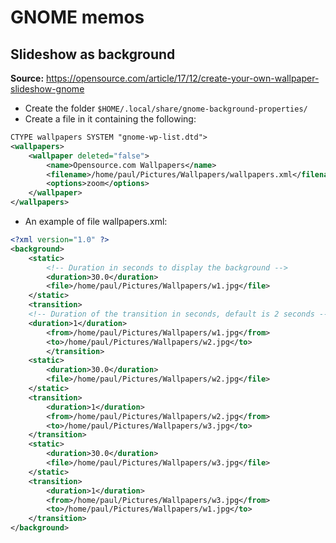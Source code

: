 # GNOME memos

## Slideshow as background

**Source:** https://opensource.com/article/17/12/create-your-own-wallpaper-slideshow-gnome

- Create the folder `$HOME/.local/share/gnome-background-properties/`
- Create a file in it containing the following:

```xml
CTYPE wallpapers SYSTEM "gnome-wp-list.dtd">
<wallpapers>
    <wallpaper deleted="false">
        <name>Opensource.com Wallpapers</name>
        <filename>/home/paul/Pictures/Wallpapers/wallpapers.xml</filename>
        <options>zoom</options>
    </wallpaper>
</wallpapers>
```

- An example of file wallpapers.xml:

```xml
<?xml version="1.0" ?>
<background>
    <static>
        <!-- Duration in seconds to display the background -->
        <duration>30.0</duration>
        <file>/home/paul/Pictures/Wallpapers/w1.jpg</file>
    </static>
    <transition>
    <!-- Duration of the transition in seconds, default is 2 seconds -->
    <duration>1</duration>
        <from>/home/paul/Pictures/Wallpapers/w1.jpg</from>
        <to>/home/paul/Pictures/Wallpapers/w2.jpg</to>
        </transition>
    <static>
        <duration>30.0</duration>
        <file>/home/paul/Pictures/Wallpapers/w2.jpg</file>
    </static>
    <transition>
        <duration>1</duration>
        <from>/home/paul/Pictures/Wallpapers/w2.jpg</from>
        <to>/home/paul/Pictures/Wallpapers/w3.jpg</to>
    </transition>
    <static>
        <duration>30.0</duration>
        <file>/home/paul/Pictures/Wallpapers/w3.jpg</file>
    </static>
    <transition>
        <duration>1</duration>
        <from>/home/paul/Pictures/Wallpapers/w3.jpg</from>
        <to>/home/paul/Pictures/Wallpapers/w1.jpg</to>
    </transition>
</background>
```
